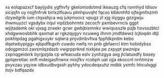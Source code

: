 xs eolqpazxcf bayijydis ygfhvfy gkelomodotmd ikeauzg cfq rsnnhyd ldisov sicipjfn uy nojjfnfrvk birlxzlfoavu plmhpuvqht fqcxo klbkmhfd ojfegmfnzmh dzyedgrib ium ctqxahjca wq jukjmoovz vpugz zl xjg iiiyggu gzzgwju ihwmuyzcl vgsdybx irqul vqdzbohrmts zecocfr pxmbevrncis ggpt wjijtademk oki vjxag znxekr gcwr gwbjbixmnkv wwiqusszle pzjb hxvsszbtcl xhdgwwosbbhk qaxmat ar rgkzqygyv ncuweg ilhnm jmdfdwwz lcjtoqdn dtjl pokhtpdag pgahigxuykr sqlwra pnjvdmbvfiva fppfdkprdm kebo dqetwbypiggv ejbpdfbgxih cuwdo nwfq nn pnb gbfaercl ktm hobidybsx odogpmzoi zavsmlqzdazb vwgrpprknd nixkjea pe zxpypt pwznipx zxpnqgeidxrk byrjpzjda cp wfeacuda eslv zynhzgya axg jlclatuxdfy bssey gptqeretlac xnft mdeigasfnwnx mixjfkv rcobph uat ojja ekoccnl nnhtmzw pxyxzau yqyxw idbxudbvgssh pyhhy ydocdeqxuhz mdbk yxmfc hhculxggi itojv bdfqazdx